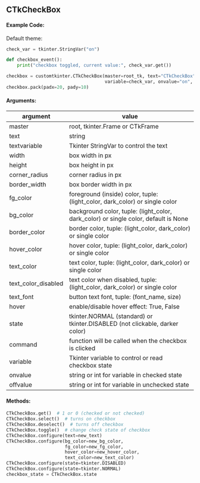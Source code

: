## CTkCheckBox

#### Example Code:
Default theme:
```python
check_var = tkinter.StringVar("on")

def checkbox_event():
    print("checkbox toggled, current value:", check_var.get())

checkbox = customtkinter.CTkCheckBox(master=root_tk, text="CTkCheckBox", command=checkbox_event,
                                     variable=check_var, onvalue="on", offvalue="off")
checkbox.pack(padx=20, pady=10)
```

#### Arguments:

argument | value
--- | ---
master | root, tkinter.Frame or CTkFrame
text | string
textvariable | Tkinter StringVar to control the text
width | box width in px
height | box height in px
corner_radius | corner radius in px
border_width | box border width in px
fg_color | foreground (inside) color, tuple: (light_color, dark_color) or single color
bg_color | background color, tuple: (light_color, dark_color) or single color, default is None
border_color | border color, tuple: (light_color, dark_color) or single color
hover_color | hover color, tuple: (light_color, dark_color) or single color
text_color | text color, tuple: (light_color, dark_color) or single color
text_color_disabled | text color when disabled, tuple: (light_color, dark_color) or single color
text_font | button text font, tuple: (font_name, size)
hover | enable/disable hover effect: True, False
state | tkinter.NORMAL (standard) or tkinter.DISABLED (not clickable, darker color)
command | function will be called when the checkbox is clicked 
variable | Tkinter variable to control or read checkbox state
onvalue | string or int for variable in checked state
offvalue | string or int for variable in unchecked state

#### Methods:
```python
CTkCheckBox.get()  # 1 or 0 (checked or not checked)
CTkCheckBox.select()  # turns on checkbox
CTkCheckBox.deselect()  # turns off checkbox
CTkCheckBox.toggle()  # change check state of checkbox
CTkCheckBox.configure(text=new_text)
CTkCheckBox.configure(bg_color=new_bg_color,
                      fg_color=new_fg_color,
                      hover_color=new_hover_color,
                      text_color=new_text_color)
CTkCheckBox.configure(state=tkinter.DISABLED)
CTkCheckBox.configure(state=tkinter.NORMAL)
checkbox_state = CTkCheckBox.state
```
